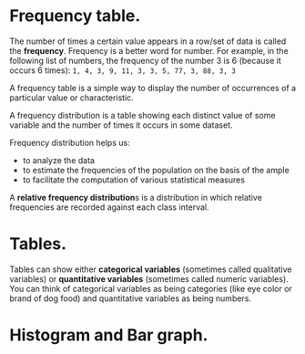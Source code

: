 # Frequency table.

The number of times a certain value appears in a row/set of data is called the **frequency**. Frequency is a better word for number.
For example, in the following list of numbers, the frequency of the number 3 is 6 (because it occurs 6 times):
  `1, 4, 3, 9, 11, 3, 3, 5, 77, 3, 88, 3, 3`

A frequency table is a simple way to display the number of occurrences of a particular value or characteristic.

A frequency distribution is a table showing each distinct value of some variable and the number of times it occurs in some dataset.

Frequency distribution helps us:
* to analyze the data
* to estimate the frequencies of the population on the basis of the ample
* to facilitate the computation of various statistical measures

A **relative frequency distribution**s is a distribution in which relative frequencies are recorded against each class interval.

# Tables.

Tables can show either **categorical variables** (sometimes called qualitative variables) or **quantitative variables** (sometimes called numeric variables). You 
can think of categorical variables as being categories (like eye color or brand of dog food) and quantitative variables as being numbers.

# Histogram and Bar graph.

